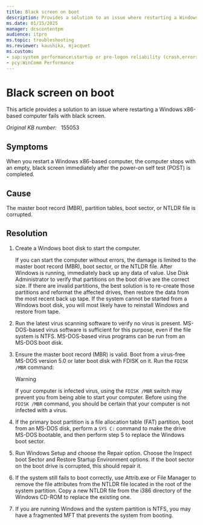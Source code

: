```yaml
---
title: Black screen on boot
description: Provides a solution to an issue where restarting a Windows x86-based computer fails with black screen.
ms.date: 01/15/2025
manager: dcscontentpm
audience: itpro
ms.topic: troubleshooting
ms.reviewer: kaushika, mjacquet
ms.custom:
- sap:system performance\startup or pre-logon reliability (crash,errors,bug check or blue screen)
- pcy:WinComm Performance
---
```

# Black screen on boot

This article provides a solution to an issue where restarting a Windows x86-based computer fails with black screen.

_Original KB number:_ &nbsp; 155053

## Symptoms

When you restart a Windows x86-based computer, the computer stops with an empty, black screen immediately after the power-on self test (POST) is completed.

## Cause

The master boot record (MBR), partition tables, boot sector, or NTLDR file is corrupted.

## Resolution

1. Create a Windows boot disk to start the computer.

    If you can start the computer without errors, the damage is limited to the master boot record (MBR), boot sector, or the NTLDR file. After Windows is running, immediately back up any data of value. Use Disk Administrator to verify that partitions on the boot drive are the correct size. If there are invalid partitions, the best solution is to re-create those partitions and reformat the affected drives, then restore the data from the most recent back up tape. If the system cannot be started from a Windows boot disk, you will most likely have to reinstall Windows and restore from tape.

2. Run the latest virus scanning software to verify no virus is present. MS-DOS-based virus software is sufficient for this purpose, even if the file system is NTFS. MS-DOS-based virus programs can be run from an MS-DOS boot disk.

3. Ensure the master boot record (MBR) is valid. Boot from a virus-free MS-DOS version 5.0 or later boot disk with FDISK on it. Run the `FDISK /MBR` command:

    > [!WARNING]
    > If your computer is infected virus, using the `FDISK /MBR` switch may prevent you from being able to start your computer. Before using the `FDISK /MBR` command, you should be certain that your computer is not infected with a virus.

4. If the primary boot partition is a file allocation table (FAT) partition, boot from an MS-DOS disk, perform a `SYS C:` command to make the drive MS-DOS bootable, and then perform step 5 to replace the Windows boot sector.

5. Run Windows Setup and choose the Repair option. Choose the Inspect boot Sector and Restore Startup Environment options. If the boot sector on the boot drive is corrupted, this should repair it.

6. If the system still fails to boot correctly, use Attrib.exe or File Manager to remove the file attributes from the NTLDR file located in the root of the system partition. Copy a new NTLDR file from the i386 directory of the Windows CD-ROM to replace the existing one.

7. If you are running Windows and the system partition is NTFS, you may have a fragmented MFT that prevents the system from booting.
